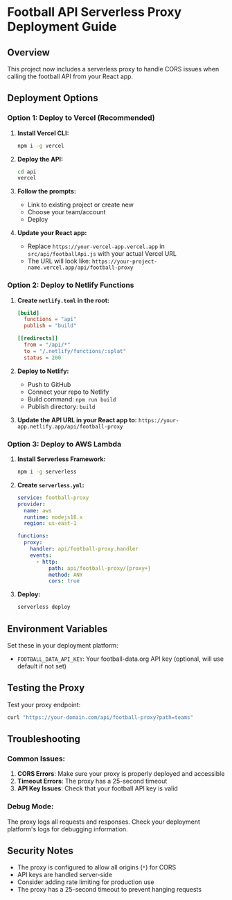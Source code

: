 # Football API Serverless Proxy Deployment Guide

## Overview
This project now includes a serverless proxy to handle CORS issues when calling the football API from your React app.

## Deployment Options

### Option 1: Deploy to Vercel (Recommended)

1. **Install Vercel CLI:**
   ```bash
   npm i -g vercel
   ```

2. **Deploy the API:**
   ```bash
   cd api
   vercel
   ```

3. **Follow the prompts:**
   - Link to existing project or create new
   - Choose your team/account
   - Deploy

4. **Update your React app:**
   - Replace `https://your-vercel-app.vercel.app` in `src/api/footballApi.js` with your actual Vercel URL
   - The URL will look like: `https://your-project-name.vercel.app/api/football-proxy`

### Option 2: Deploy to Netlify Functions

1. **Create `netlify.toml` in the root:**
   ```toml
   [build]
     functions = "api"
     publish = "build"

   [[redirects]]
     from = "/api/*"
     to = "/.netlify/functions/:splat"
     status = 200
   ```

2. **Deploy to Netlify:**
   - Push to GitHub
   - Connect your repo to Netlify
   - Build command: `npm run build`
   - Publish directory: `build`

3. **Update the API URL in your React app to:**
   `https://your-app.netlify.app/api/football-proxy`

### Option 3: Deploy to AWS Lambda

1. **Install Serverless Framework:**
   ```bash
   npm i -g serverless
   ```

2. **Create `serverless.yml`:**
   ```yaml
   service: football-proxy
   provider:
     name: aws
     runtime: nodejs18.x
     region: us-east-1
   
   functions:
     proxy:
       handler: api/football-proxy.handler
       events:
         - http:
             path: api/football-proxy/{proxy+}
             method: ANY
             cors: true
   ```

3. **Deploy:**
   ```bash
   serverless deploy
   ```

## Environment Variables

Set these in your deployment platform:

- `FOOTBALL_DATA_API_KEY`: Your football-data.org API key (optional, will use default if not set)

## Testing the Proxy

Test your proxy endpoint:
```bash
curl "https://your-domain.com/api/football-proxy?path=teams"
```

## Troubleshooting

### Common Issues:

1. **CORS Errors**: Make sure your proxy is properly deployed and accessible
2. **Timeout Errors**: The proxy has a 25-second timeout
3. **API Key Issues**: Check that your football API key is valid

### Debug Mode:

The proxy logs all requests and responses. Check your deployment platform's logs for debugging information.

## Security Notes

- The proxy is configured to allow all origins (`*`) for CORS
- API keys are handled server-side
- Consider adding rate limiting for production use
- The proxy has a 25-second timeout to prevent hanging requests
